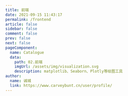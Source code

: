 ```yaml
---
title: 前端
date: 2021-09-15 11:43:17
permalink: /frontend
article: false
sidebar: false
comment: false
prev: false
next: false
pageComponent: 
  name: Catalogue
  data: 
    path: 02.前端
    imgUrl: /assets/img/visualization.svg
    description: matplotlib、Seaborn、Plotly等绘图工具
author: 
  name: 诚城
  link: https://www.carveybunt.cn/user/profile/
---
```

